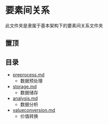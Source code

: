 # 要素间关系
此文件夹是隶属于基本架构下的要素间关系文件夹

## 置顶

## 目录
- [preprocess.md](https://github.com/liuyang0717/platform/blob/master/architecture/relation/preprocess.md)
	- 数据预处理
- [storage.md](https://github.com/liuyang0717/platform/blob/master/architecture/relation/storage.md)
	- 数据储存
- [analysis.md](https://github.com/liuyang0717/platform/blob/master/architecture/relation/analysis.md)
	- 数据分析
- [valueconversion.md](https://github.com/liuyang0717/platform/blob/master/architecture/relation/valueconversion.md)
	- 价值转换